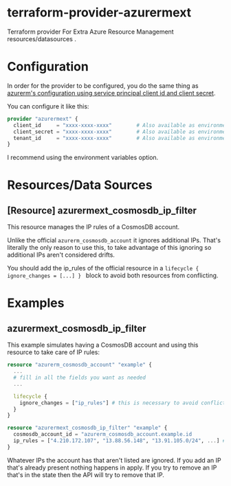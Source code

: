# terraform-provider-azurermext
Terraform provider For Extra Azure Resource Management resources/datasources .

# Configuration
In order for the provider to be configured, you do the same thing as [azurerm's configuration using service principal client id and client secret](https://registry.terraform.io/providers/hashicorp/azurerm/latest/docs/guides/service_principal_client_secret).

You can configure it like this:
```terraform
provider "azurermext" {
  client_id     = "xxxx-xxxx-xxxx"        # Also available as environment variable ARM_CLIENT_ID
  client_secret = "xxxx-xxxx-xxxx"        # Also available as environment variable ARM_CLIENT_SECRET
  tenant_id     = "xxxx-xxxx-xxxx"        # Also available as environment variable ARM_TENANT_ID
}
```

I recommend using the environment variables option.


# Resources/Data Sources
## [Resource] azurermext_cosmosdb_ip_filter
This resource manages the IP rules of a CosmosDB account.

Unlike the official `azurerm_cosmosdb_account` it ignores additional IPs.
That's literally the only reason to use this, to take advantage of this ignoring so additional IPs aren't considered drifts.

You should add the ip_rules of the official resource in a `lifecycle { ignore_changes = [...] } ` block to avoid both resources
from conflicting.

# Examples
## azurermext_cosmosdb_ip_filter
This example simulates having a CosmosDB account and using this resource to take care of IP rules:
```terraform
resource "azurerm_cosmosdb_account" "example" {
  ...
  # fill in all the fields you want as needed
  ...

  lifecycle {
    ignore_changes = ["ip_rules"] # this is necessary to avoid conflicts
  }
}

resource "azurermext_cosmosdb_ip_filter" "example" {
  cosmosdb_account_id = "azurerm_cosmosdb_account.example.id
  ip_rules = ["4.210.172.107", "13.88.56.148", "13.91.105.0/24", ...] # list of ip and ip ranges to add as firewall rules
}
```

Whatever IPs the account has that aren't listed are ignored. If you add an IP that's already present nothing happens in apply.
If you try to remove an IP that's in the state then the API will try to remove that IP.
